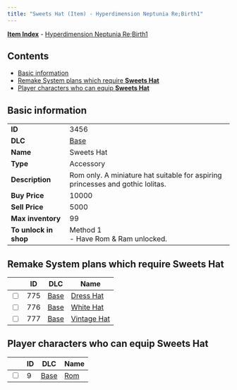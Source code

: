 ```yaml
---
title: "Sweets Hat (Item) - Hyperdimension Neptunia Re;Birth1"
---
```


[**Item Index**](/neptunia/rb1/item/index.html) - [Hyperdimension Neptunia Re;Birth1](/neptunia/rb1)

## Contents

- [Basic information](#basic-information)
- [Remake System plans which require **Sweets Hat**](#remake-system-plans-which-require-sweets-hat)
- [Player characters who can equip **Sweets Hat**](#player-characters-who-can-equip-sweets-hat)

## Basic information

|   |   |
| -- | -- |
| **ID** | 3456 |
| **DLC** | [Base](/neptunia/rb1/dlc/1-base.html) |
| **Name** | Sweets Hat |
| **Type** | Accessory |
| **Description** | Rom only. A miniature hat suitable for aspiring princesses and gothic lolitas. |
| **Buy Price** | 10000 |
| **Sell Price** | 5000 |
| **Max inventory** | 99 |
| **To unlock in shop** | Method 1<br />- Have Rom & Ram unlocked. |


## Remake System plans which require **Sweets Hat**

|    | ID | DLC | Name |
| -- | -- | --- | ---- |
| <input type="checkbox" id="rb1-quest-1-775" class="trackbox" /> | 775 | [Base](/neptunia/rb1/dlc/1-base.html) | [Dress Hat](/neptunia/rb1/quest/1-775-dress-hat.html) |
| <input type="checkbox" id="rb1-quest-1-776" class="trackbox" /> | 776 | [Base](/neptunia/rb1/dlc/1-base.html) | [White Hat](/neptunia/rb1/quest/1-776-white-hat.html) |
| <input type="checkbox" id="rb1-quest-1-777" class="trackbox" /> | 777 | [Base](/neptunia/rb1/dlc/1-base.html) | [Vintage Hat](/neptunia/rb1/quest/1-777-vintage-hat.html) |


## Player characters who can equip **Sweets Hat**

|    | ID | DLC | Name |
| -- | -- | --- | ---- |
| <input type="checkbox" id="rb1-player-1-9" class="trackbox" /> | 9 | [Base](/neptunia/rb1/dlc/1-base.html) | [Rom](/neptunia/rb1/player/1-9-rom.html) |
